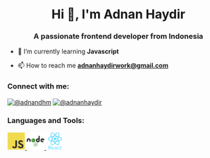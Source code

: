 <h1 align="center">Hi 👋, I'm Adnan Haydir</h1>
<h3 align="center">A passionate frontend developer from Indonesia</h3>

- 🌱 I’m currently learning **Javascript**

- 📫 How to reach me **adnanhaydirwork@gmail.com**

<h3 align="left">Connect with me:</h3>
<p align="left">
<a href="https://twitter.com/@adnandhm" target="blank"><img align="center" src="https://raw.githubusercontent.com/rahuldkjain/github-profile-readme-generator/master/src/images/icons/Social/twitter.svg" alt="@adnandhm" height="30" width="40" /></a>
<a href="https://instagram.com/@adnanhaydir" target="blank"><img align="center" src="https://raw.githubusercontent.com/rahuldkjain/github-profile-readme-generator/master/src/images/icons/Social/instagram.svg" alt="@adnanhaydir" height="30" width="40" /></a>
</p>

<h3 align="left">Languages and Tools:</h3>
<p align="left"> <a href="https://developer.mozilla.org/en-US/docs/Web/JavaScript" target="_blank" rel="noreferrer"> <img src="https://raw.githubusercontent.com/devicons/devicon/master/icons/javascript/javascript-original.svg" alt="javascript" width="40" height="40"/> </a> <a href="https://nodejs.org" target="_blank" rel="noreferrer"> <img src="https://raw.githubusercontent.com/devicons/devicon/master/icons/nodejs/nodejs-original-wordmark.svg" alt="nodejs" width="40" height="40"/> </a> <a href="https://reactjs.org/" target="_blank" rel="noreferrer"> <img src="https://raw.githubusercontent.com/devicons/devicon/master/icons/react/react-original-wordmark.svg" alt="react" width="40" height="40"/> </a> </p>

<!--START_SECTION:waka-->

<!--END_SECTION:waka-->
